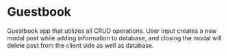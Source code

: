 # Guestbook
Guestbook app that utilizes all CRUD operations. 
User input creates a new modal post while adding information to database, and closing the modal will delete post from the client side as well as database. 
